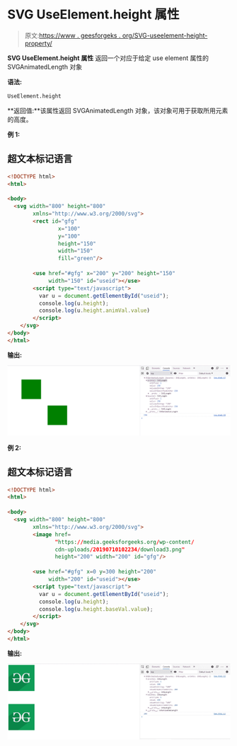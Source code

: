 # SVG UseElement.height 属性

> 原文:[https://www . geesforgeks . org/SVG-useelement-height-property/](https://www.geeksforgeeks.org/svg-useelement-height-property/)

**SVG UseElement.height 属性** 返回一个对应于给定 use element 属性的 SVGAnimatedLength 对象

**语法:**

```html
UseElement.height

```

**返回值:**该属性返回 SVGAnimatedLength 对象，该对象可用于获取所用元素的高度。

**例 1:**

## 超文本标记语言

```html
<!DOCTYPE html> 
<html> 

<body>
  <svg width="800" height="800"
        xmlns="http://www.w3.org/2000/svg">        
        <rect id="gfg" 
                x="100" 
                y="100" 
                height="150"
                width="150"
                fill="green"/> 

        <use href="#gfg" x="200" y="200" height="150"
             width="150" id="useid"></use> 
        <script type="text/javascript">
          var u = document.getElementById("useid");
          console.log(u.height);
          console.log(u.height.animVal.value)
        </script>
    </svg> 
</body>
</html>
```

**输出:**

![](img/dfc4f65586b7ed15af1ce58473739d90.png)

**例 2:**

## 超文本标记语言

```html
<!DOCTYPE html> 
<html> 

<body>
  <svg width="800" height="800"
        xmlns="http://www.w3.org/2000/svg">        
        <image href=
               "https://media.geeksforgeeks.org/wp-content/
               cdn-uploads/20190710102234/download3.png" 
               height="200" width="200" id="gfg"/>

        <use href="#gfg" x=0 y=300 height="200" 
             width="200" id="useid"></use> 
        <script type="text/javascript">
          var u = document.getElementById("useid");
          console.log(u.height);
          console.log(u.height.baseVal.value);
        </script>
    </svg> 
</body>
</html>
```

**输出:**

![](img/3599dee622a90c5e2c5f9e24f7b79fba.png)